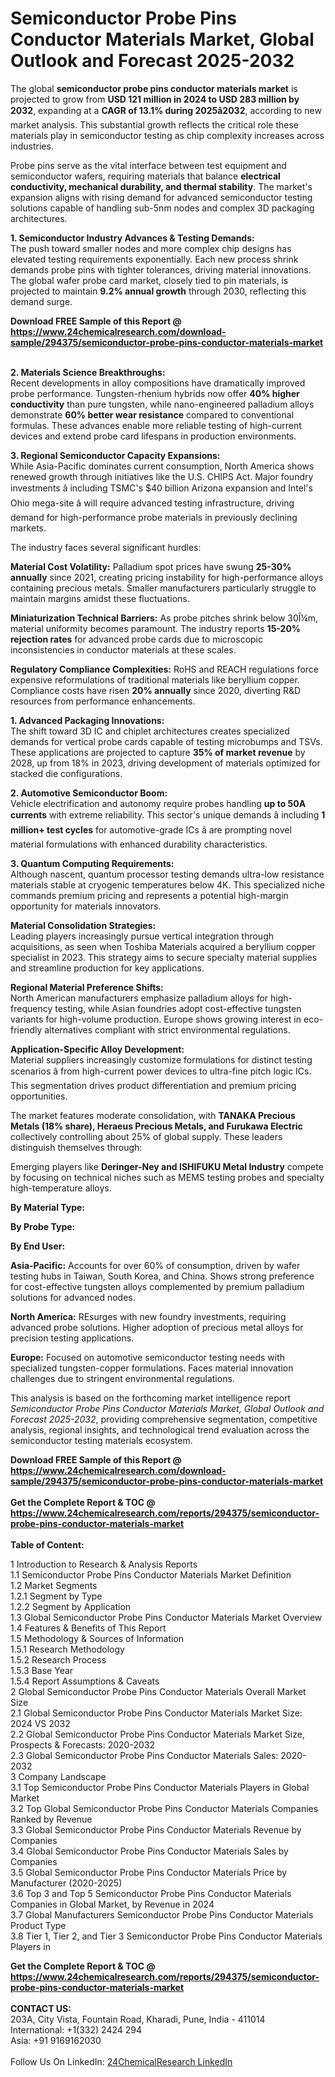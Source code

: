 <h1>Semiconductor Probe Pins Conductor Materials Market, Global Outlook and Forecast 2025-2032</h1><p>The global <strong>semiconductor probe pins conductor materials market</strong> is projected to grow from <strong>USD 121 million in 2024 to USD 283 million by 2032</strong>, expanding at a <strong>CAGR of 13.1% during 2025â2032</strong>, according to new market analysis. This substantial growth reflects the critical role these materials play in semiconductor testing as chip complexity increases across industries.</p><p>Probe pins serve as the vital interface between test equipment and semiconductor wafers, requiring materials that balance <strong>electrical conductivity, mechanical durability, and thermal stability</strong>. The market's expansion aligns with rising demand for advanced semiconductor testing solutions capable of handling sub-5nm nodes and complex 3D packaging architectures.</p><p><strong>1. Semiconductor Industry Advances &amp; Testing Demands:</strong><br>
The push toward smaller nodes and more complex chip designs has elevated testing requirements exponentially. Each new process shrink demands probe pins with tighter tolerances, driving material innovations. The global wafer probe card market, closely tied to pin materials, is projected to maintain <strong>9.2% annual growth</strong> through 2030, reflecting this demand surge.</p><div><b>Download FREE Sample of this Report @ 
            <a href="https://www.24chemicalresearch.com/download-sample/294375/semiconductor-probe-pins-conductor-materials-market">
            https://www.24chemicalresearch.com/download-sample/294375/semiconductor-probe-pins-conductor-materials-market</a></b></div><br><p><strong>2. Materials Science Breakthroughs:</strong><br>
Recent developments in alloy compositions have dramatically improved probe performance. Tungsten-rhenium hybrids now offer <strong>40% higher conductivity</strong> than pure tungsten, while nano-engineered palladium alloys demonstrate <strong>60% better wear resistance</strong> compared to conventional formulas. These advances enable more reliable testing of high-current devices and extend probe card lifespans in production environments.</p><p><strong>3. Regional Semiconductor Capacity Expansions:</strong><br>
While Asia-Pacific dominates current consumption, North America shows renewed growth through initiatives like the U.S. CHIPS Act. Major foundry investments â including TSMC's $40 billion Arizona expansion and Intel's Ohio mega-site â will require advanced testing infrastructure, driving demand for high-performance probe materials in previously declining markets.</p><p>The industry faces several significant hurdles:</p><p><strong>Material Cost Volatility:</strong> Palladium spot prices have swung <strong>25-30% annually</strong> since 2021, creating pricing instability for high-performance alloys containing precious metals. Smaller manufacturers particularly struggle to maintain margins amidst these fluctuations.</p><p><strong>Miniaturization Technical Barriers:</strong> As probe pitches shrink below 30Î¼m, material uniformity becomes paramount. The industry reports <strong>15-20% rejection rates</strong> for advanced probe cards due to microscopic inconsistencies in conductor materials at these scales.</p><p><strong>Regulatory Compliance Complexities:</strong> RoHS and REACH regulations force expensive reformulations of traditional materials like beryllium copper. Compliance costs have risen <strong>20% annually</strong> since 2020, diverting R&amp;D resources from performance enhancements.</p><p><strong>1. Advanced Packaging Innovations:</strong><br>
The shift toward 3D IC and chiplet architectures creates specialized demands for vertical probe cards capable of testing microbumps and TSVs. These applications are projected to capture <strong>35% of market revenue</strong> by 2028, up from 18% in 2023, driving development of materials optimized for stacked die configurations.</p><p><strong>2. Automotive Semiconductor Boom:</strong><br>
Vehicle electrification and autonomy require probes handling <strong>up to 50A currents</strong> with extreme reliability. This sector's unique demands â including <strong>1 million+ test cycles</strong> for automotive-grade ICs â are prompting novel material formulations with enhanced durability characteristics.</p><p><strong>3. Quantum Computing Requirements:</strong><br>
Although nascent, quantum processor testing demands ultra-low resistance materials stable at cryogenic temperatures below 4K. This specialized niche commands premium pricing and represents a potential high-margin opportunity for materials innovators.</p><p><strong>Material Consolidation Strategies:</strong><br>
	Leading players increasingly pursue vertical integration through acquisitions, as seen when Toshiba Materials acquired a beryllium copper specialist in 2023. This strategy aims to secure specialty material supplies and streamline production for key applications.</p><p><strong>Regional Material Preference Shifts:</strong><br>
	North American manufacturers emphasize palladium alloys for high-frequency testing, while Asian foundries adopt cost-effective tungsten variants for high-volume production. Europe shows growing interest in eco-friendly alternatives compliant with strict environmental regulations.</p><p><strong>Application-Specific Alloy Development:</strong><br>
	Material suppliers increasingly customize formulations for distinct testing scenarios â from high-current power devices to ultra-fine pitch logic ICs. This segmentation drives product differentiation and premium pricing opportunities.</p><p>The market features moderate consolidation, with <strong>TANAKA Precious Metals (18% share), Heraeus Precious Metals, and Furukawa Electric</strong> collectively controlling about 25% of global supply. These leaders distinguish themselves through:</p><p>Emerging players like <strong>Deringer-Ney and ISHIFUKU Metal Industry</strong> compete by focusing on technical niches such as MEMS testing probes and specialty high-temperature alloys.</p><p><strong>By Material Type:</strong></p><p><strong>By Probe Type:</strong></p><p><strong>By End User:</strong></p><p><strong>Asia-Pacific:</strong> Accounts for over 60% of consumption, driven by wafer testing hubs in Taiwan, South Korea, and China. Shows strong preference for cost-effective tungsten alloys complemented by premium palladium solutions for advanced nodes.</p><p><strong>North America:</strong> REsurges with new foundry investments, requiring advanced probe solutions. Higher adoption of precious metal alloys for precision testing applications.</p><p><strong>Europe:</strong> Focused on automotive semiconductor testing needs with specialized tungsten-copper formulations. Faces material innovation challenges due to stringent environmental regulations.</p><p>This analysis is based on the forthcoming market intelligence report <em>Semiconductor Probe Pins Conductor Materials Market, Global Outlook and Forecast 2025-2032</em>, providing comprehensive segmentation, competitive analysis, regional insights, and technological trend evaluation across the semiconductor testing materials ecosystem.</p><div><b>Download FREE Sample of this Report @ 
            <a href="https://www.24chemicalresearch.com/download-sample/294375/semiconductor-probe-pins-conductor-materials-market">
            https://www.24chemicalresearch.com/download-sample/294375/semiconductor-probe-pins-conductor-materials-market</a></b></div><br><div><b>Get the Complete Report & TOC @ 
            <a href="https://www.24chemicalresearch.com/reports/294375/semiconductor-probe-pins-conductor-materials-market">
            https://www.24chemicalresearch.com/reports/294375/semiconductor-probe-pins-conductor-materials-market</a></b></div><br>
            <b>Table of Content:</b><p>1 Introduction to Research & Analysis Reports<br />
 1.1 Semiconductor Probe Pins Conductor Materials Market Definition<br />
 1.2 Market Segments<br />
 1.2.1 Segment by Type<br />
 1.2.2 Segment by Application<br />
 1.3 Global Semiconductor Probe Pins Conductor Materials Market Overview<br />
 1.4 Features & Benefits of This Report<br />
 1.5 Methodology & Sources of Information<br />
 1.5.1 Research Methodology<br />
 1.5.2 Research Process<br />
 1.5.3 Base Year<br />
 1.5.4 Report Assumptions & Caveats<br />
2 Global Semiconductor Probe Pins Conductor Materials Overall Market Size<br />
 2.1 Global Semiconductor Probe Pins Conductor Materials Market Size: 2024 VS 2032<br />
 2.2 Global Semiconductor Probe Pins Conductor Materials Market Size, Prospects & Forecasts: 2020-2032<br />
 2.3 Global Semiconductor Probe Pins Conductor Materials Sales: 2020-2032<br />
3 Company Landscape<br />
 3.1 Top Semiconductor Probe Pins Conductor Materials Players in Global Market<br />
 3.2 Top Global Semiconductor Probe Pins Conductor Materials Companies Ranked by Revenue<br />
 3.3 Global Semiconductor Probe Pins Conductor Materials Revenue by Companies<br />
 3.4 Global Semiconductor Probe Pins Conductor Materials Sales by Companies<br />
 3.5 Global Semiconductor Probe Pins Conductor Materials Price by Manufacturer (2020-2025)<br />
 3.6 Top 3 and Top 5 Semiconductor Probe Pins Conductor Materials Companies in Global Market, by Revenue in 2024<br />
 3.7 Global Manufacturers Semiconductor Probe Pins Conductor Materials Product Type<br />
 3.8 Tier 1, Tier 2, and Tier 3 Semiconductor Probe Pins Conductor Materials Players in </p><div><b>Get the Complete Report & TOC @ 
            <a href="https://www.24chemicalresearch.com/reports/294375/semiconductor-probe-pins-conductor-materials-market">
            https://www.24chemicalresearch.com/reports/294375/semiconductor-probe-pins-conductor-materials-market</a></b></div><br><b>CONTACT US:</b><br>
            203A, City Vista, Fountain Road, Kharadi, Pune, India - 411014<br>
            International: +1(332) 2424 294<br>
            Asia: +91 9169162030 <br><br>
            Follow Us On LinkedIn: <a href="https://www.linkedin.com/company/24chemicalresearch/">24ChemicalResearch LinkedIn</a>